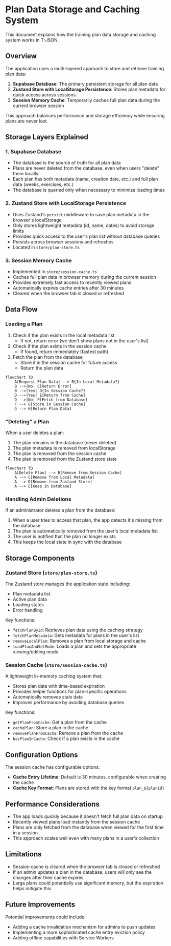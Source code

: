 # Plan Data Storage and Caching System

This document explains how the training plan data storage and caching system works in T-JSON.

## Overview

The application uses a multi-layered approach to store and retrieve training plan data:

1. **Supabase Database**: The primary persistent storage for all plan data
2. **Zustand Store with LocalStorage Persistence**: Stores plan metadata for quick access across sessions
3. **Session Memory Cache**: Temporarily caches full plan data during the current browser session

This approach balances performance and storage efficiency while ensuring plans are never lost.

## Storage Layers Explained

### 1. Supabase Database

- The database is the source of truth for all plan data
- Plans are never deleted from the database, even when users "delete" them locally
- Each plan has both metadata (name, creation date, etc.) and full plan data (weeks, exercises, etc.)
- The database is queried only when necessary to minimize loading times

### 2. Zustand Store with LocalStorage Persistence

- Uses Zustand's `persist` middleware to save plan metadata in the browser's localStorage
- Only stores lightweight metadata (id, name, dates) to avoid storage limits
- Provides quick access to the user's plan list without database queries
- Persists across browser sessions and refreshes
- Located in `store/plan-store.ts`

### 3. Session Memory Cache

- Implemented in `store/session-cache.ts`
- Caches full plan data in browser memory during the current session
- Provides extremely fast access to recently viewed plans
- Automatically expires cache entries after 30 minutes
- Cleared when the browser tab is closed or refreshed

## Data Flow

### Loading a Plan

1. Check if the plan exists in the local metadata list
   - If not, return error (we don't show plans not in the user's list)
2. Check if the plan exists in the session cache
   - If found, return immediately (fastest path)
3. Fetch the plan from the database
   - Store it in the session cache for future access
   - Return the plan data

```mermaid
flowchart TD
    A[Request Plan Data] --> B{In Local Metadata?}
    B -->|No| C[Return Error]
    B -->|Yes| D{In Session Cache?}
    D -->|Yes| E[Return from Cache]
    D -->|No| F[Fetch from Database]
    F --> G[Store in Session Cache]
    G --> H[Return Plan Data]
```

### "Deleting" a Plan

When a user deletes a plan:

1. The plan remains in the database (never deleted)
2. The plan metadata is removed from localStorage
3. The plan is removed from the session cache
4. The plan is removed from the Zustand store state

```mermaid
flowchart TD
    A[Delete Plan] --> B[Remove from Session Cache]
    A --> C[Remove from Local Metadata]
    A --> D[Remove from Zustand Store]
    A --> E[Keep in Database]
```

### Handling Admin Deletions

If an administrator deletes a plan from the database:

1. When a user tries to access that plan, the app detects it's missing from the database
2. The plan is automatically removed from the user's local metadata list
3. The user is notified that the plan no longer exists
4. This keeps the local state in sync with the database

## Storage Components

### Zustand Store (`store/plan-store.ts`)

The Zustand store manages the application state including:

- Plan metadata list
- Active plan data
- Loading states
- Error handling

Key functions:
- `fetchPlanById`: Retrieves plan data using the caching strategy
- `fetchPlanMetadata`: Gets metadata for plans in the user's list
- `removeLocalPlan`: Removes a plan from local storage and cache
- `loadPlanAndSetMode`: Loads a plan and sets the appropriate viewing/editing mode

### Session Cache (`store/session-cache.ts`)

A lightweight in-memory caching system that:

- Stores plan data with time-based expiration
- Provides helper functions for plan-specific operations
- Automatically removes stale data
- Improves performance by avoiding database queries

Key functions:
- `getPlanFromCache`: Get a plan from the cache
- `cachePlan`: Store a plan in the cache
- `removePlanFromCache`: Remove a plan from the cache
- `hasPlanInCache`: Check if a plan exists in the cache

## Configuration Options

The session cache has configurable options:

- **Cache Entry Lifetime**: Default is 30 minutes, configurable when creating the cache
- **Cache Key Format**: Plans are stored with the key format `plan_${planId}`

## Performance Considerations

- The app loads quickly because it doesn't fetch full plan data on startup
- Recently viewed plans load instantly from the session cache
- Plans are only fetched from the database when viewed for the first time in a session
- This approach scales well even with many plans in a user's collection

## Limitations

- Session cache is cleared when the browser tab is closed or refreshed
- If an admin updates a plan in the database, users will only see the changes after their cache expires
- Large plans could potentially use significant memory, but the expiration helps mitigate this

## Future Improvements

Potential improvements could include:

- Adding a cache invalidation mechanism for admins to push updates
- Implementing a more sophisticated cache entry eviction policy
- Adding offline capabilities with Service Workers
